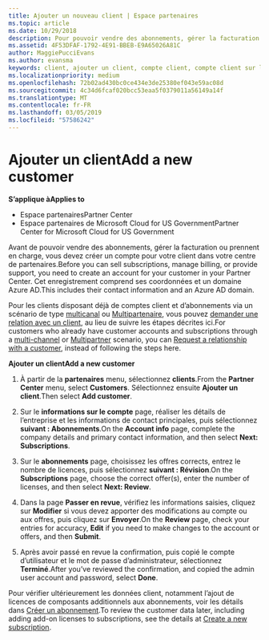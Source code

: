 ```yaml
---
title: Ajouter un nouveau client | Espace partenaires
ms.topic: article
ms.date: 10/29/2018
description: Pour pouvoir vendre des abonnements, gérer la facturation ou fournir un support, vous devez créer un enregistrement de votre client dans l’Espace partenaires. Cet enregistrement comprend ses coordonnées et un domaine Azure&nbsp;AD.
ms.assetid: 4F53DFAF-1792-4E91-BBEB-E9A65026A81C
author: MaggiePucciEvans
ms.author: evansma
keywords: client, ajouter un client, compte client, compte client sur l'Espace partenaires, clients, ajouter des clients, créer un compte client
ms.localizationpriority: medium
ms.openlocfilehash: 72b02ad430bc0ce434e3de25380ef043e59ac08d
ms.sourcegitcommit: 4c34d6fcaf020bcc53eaa5f0379011a56149a14f
ms.translationtype: MT
ms.contentlocale: fr-FR
ms.lasthandoff: 03/05/2019
ms.locfileid: "57586242"
---
```

# <a name="add-a-new-customer"></a><span data-ttu-id="684c9-105">Ajouter un client</span><span class="sxs-lookup"><span data-stu-id="684c9-105">Add a new customer</span></span>

<span data-ttu-id="684c9-106">**S’applique à**</span><span class="sxs-lookup"><span data-stu-id="684c9-106">**Applies to**</span></span>

-  <span data-ttu-id="684c9-107">Espace partenaires</span><span class="sxs-lookup"><span data-stu-id="684c9-107">Partner Center</span></span>
-  <span data-ttu-id="684c9-108">Espace partenaires de Microsoft Cloud for US Government</span><span class="sxs-lookup"><span data-stu-id="684c9-108">Partner Center for Microsoft Cloud for US Government</span></span>



<span data-ttu-id="684c9-109">Avant de pouvoir vendre des abonnements, gérer la facturation ou prennent en charge, vous devez créer un compte pour votre client dans votre centre de partenaires.</span><span class="sxs-lookup"><span data-stu-id="684c9-109">Before you can sell subscriptions, manage billing, or provide support, you need to create an account for your customer in your Partner  Center.</span></span> <span data-ttu-id="684c9-110">Cet enregistrement comprend ses coordonnées et un domaine Azure&nbsp;AD.</span><span class="sxs-lookup"><span data-stu-id="684c9-110">This includes their contact information and an Azure AD domain.</span></span>

<span data-ttu-id="684c9-111">Pour les clients disposant déjà de comptes client et d’abonnements via un scénario de type [multicanal](multichannel.md) ou [Multipartenaire](multipartner.md), vous pouvez [demander une relation avec un client](request-a-relationship-with-a-customer.md), au lieu de suivre les étapes décrites ici.</span><span class="sxs-lookup"><span data-stu-id="684c9-111">For customers who already have customer accounts and subscriptions through a [multi-channel](multichannel.md) or [Multipartner](multipartner.md) scenario, you can [Request a relationship with a customer](request-a-relationship-with-a-customer.md), instead of following the steps here.</span></span>

<span data-ttu-id="684c9-112">**Ajouter un client**</span><span class="sxs-lookup"><span data-stu-id="684c9-112">**Add a new customer**</span></span>

1.  <span data-ttu-id="684c9-113">À partir de la **partenaires** menu, sélectionnez **clients**.</span><span class="sxs-lookup"><span data-stu-id="684c9-113">From the **Partner Center** menu, select **Customers**.</span></span> <span data-ttu-id="684c9-114">Sélectionnez ensuite **Ajouter un client**.</span><span class="sxs-lookup"><span data-stu-id="684c9-114">Then select **Add customer**.</span></span>

2.  <span data-ttu-id="684c9-115">Sur le **informations sur le compte** page, réaliser les détails de l’entreprise et les informations de contact principales, puis sélectionnez **suivant : Abonnements**.</span><span class="sxs-lookup"><span data-stu-id="684c9-115">On the **Account info** page, complete the company details and primary contact information, and then select **Next: Subscriptions**.</span></span>

3.  <span data-ttu-id="684c9-116">Sur le **abonnements** page, choisissez les offres corrects, entrez le nombre de licences, puis sélectionnez **suivant : Révision**.</span><span class="sxs-lookup"><span data-stu-id="684c9-116">On the **Subscriptions** page, choose the correct offer(s), enter the number of licenses, and then select **Next: Review**.</span></span>

4.  <span data-ttu-id="684c9-117">Dans la page **Passer en revue**, vérifiez les informations saisies, cliquez sur **Modifier** si vous devez apporter des modifications au compte ou aux offres, puis cliquez sur **Envoyer**.</span><span class="sxs-lookup"><span data-stu-id="684c9-117">On the **Review** page, check your entries for accuracy, **Edit** if you need to make changes to the account or offers, and then **Submit**.</span></span>

5.  <span data-ttu-id="684c9-118">Après avoir passé en revue la confirmation, puis copié le compte d’utilisateur et le mot de passe d’administrateur, sélectionnez **Terminé**.</span><span class="sxs-lookup"><span data-stu-id="684c9-118">After you’ve reviewed the confirmation, and copied the admin user account and password, select **Done**.</span></span>

<span data-ttu-id="684c9-119">Pour vérifier ultérieurement les données client, notamment l’ajout de licences de composants additionnels aux abonnements, voir les détails dans [Créer un abonnement](create-a-new-subscription.md).</span><span class="sxs-lookup"><span data-stu-id="684c9-119">To review the customer data later, including adding add-on licenses to subscriptions, see the details at [Create a new subscription](create-a-new-subscription.md).</span></span>

 

 



